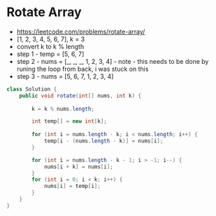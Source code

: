 # Rotate Array

- https://leetcode.com/problems/rotate-array/
- [1, 2, 3, 4, 5, 6, 7], k = 3
- convert k to k % length
- step 1 - temp = [5, 6, 7]
- step 2 - nums = [_, _, _, 1, 2, 3, 4] - note - this needs to be done by runing the loop from back, i was stuck on this
- step 3 - nums = [5, 6, 7, 1, 2, 3, 4]

```java
class Solution {
    public void rotate(int[] nums, int k) {
        
        k = k % nums.length;

        int temp[] = new int[k];
        
        for (int i = nums.length - k; i < nums.length; i++) {
            temp[i - (nums.length - k)] = nums[i];
        }

        for (int i = nums.length - k - 1; i > -1; i--) {
            nums[i + k] = nums[i];
        }
        for (int i = 0; i < k; i++) {
            nums[i] = temp[i];
        }
    }
}
```
